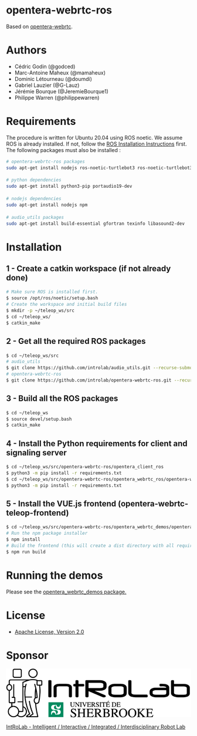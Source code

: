 # opentera-webrtc-ros

Based on [opentera-webrtc](https://github.com/introlab/opentera-webrtc).

# Authors

- Cédric Godin (@godced)
- Marc-Antoine Maheux (@mamaheux)
- Dominic Létourneau (@doumdi)
- Gabriel Lauzier (@G-Lauz)
- Jérémie Bourque (@JeremieBourque1)
- Philippe Warren (@philippewarren)

# Requirements

The procedure is written for Ubuntu 20.04 using ROS noetic. We assume ROS is already installed. If not, follow the [ROS Installation Instructions](http://wiki.ros.org/noetic/Installation/Ubuntu) first. The following packages must also be installed :

```bash
# opentera-webrtc-ros packages
sudo apt-get install nodejs ros-noetic-turtlebot3 ros-noetic-turtlebot3-gazebo ros-noetic-dwa-local-planner ros-noetic-rtabmap-ros

# python dependencies
sudo apt-get install python3-pip portaudio19-dev

# nodejs dependencies
sudo apt-get install nodejs npm

# audio_utils packages
sudo apt-get install build-essential gfortran texinfo libasound2-dev
```

# Installation

## 1 - Create a catkin workspace (if not already done)

```bash
# Make sure ROS is installed first.
$ source /opt/ros/noetic/setup.bash
# Create the workspace and initial build files
$ mkdir -p ~/teleop_ws/src
$ cd ~/teleop_ws/
$ catkin_make
```

## 2 - Get all the required ROS packages

```bash
$ cd ~/teleop_ws/src
# audio_utils
$ git clone https://github.com/introlab/audio_utils.git --recurse-submodules
# opentera-webrtc-ros
$ git clone https://github.com/introlab/opentera-webrtc-ros.git --recurse-submodules
```

## 3 - Build all the ROS packages

```bash
$ cd ~/teleop_ws
$ source devel/setup.bash
$ catkin_make
```

## 4 - Install the Python requirements for client and signaling server

```bash
$ cd ~/teleop_ws/src/opentera-webrtc-ros/opentera_client_ros
$ python3 -m pip install -r requirements.txt
$ cd ~/teleop_ws/src/opentera-webrtc-ros/opentera_webrtc_ros/opentera-webrtc/signaling-server
$ python3 -m pip install -r requirements.txt
```

## 5 - Install the VUE.js frontend (opentera-webrtc-teleop-frontend)

```bash
$ cd ~/teleop_ws/src/opentera-webrtc-ros/opentera_webrtc_demos/opentera-webrtc-teleop-frontend/teleop-vue
# Run the npm package installer
$ npm install
# Build the frontend (this will create a dist directory with all required files)
$ npm run build
```

# Running the demos

Please see the [opentera_webrtc_demos package.](opentera_webrtc_demos/README.md)

# License

- [Apache License, Version 2.0](LICENSE)

# Sponsor

![IntRoLab](images/IntRoLab.png)

[IntRoLab - Intelligent / Interactive / Integrated / Interdisciplinary Robot Lab](https://introlab.3it.usherbrooke.ca)
